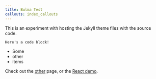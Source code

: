 ```yaml
---
title: Bulma Test
callouts: index_callouts
---
```


This is an experiment with hosting the Jekyll theme files with the source code.

    Here's a code block!

* Some
* other
* items

Check out the [other] page, or the [React demo].

[other]: other.md
[React demo]: react-demo
